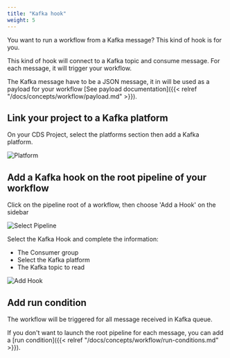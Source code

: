 ```yaml
---
title: "Kafka hook"
weight: 5
---
```


You want to run a workflow from a Kafka message? This kind of hook is for you.

This kind of hook will connect to a Kafka topic and consume message. For each message, it will trigger your workflow.

The Kafka message have to be a JSON message, it in will be used as a payload for your workflow [See payload documentation]({{< relref "/docs/concepts/workflow/payload.md" >}}).

## Link your project to a Kafka platform

On your CDS Project, select the platforms section then add a Kafka platform.

![Platform](/images/workflows.design.hooks.kafka-hook.platform.png)

## Add a Kafka hook on the root pipeline of your workflow

Click on the pipeline root of a workflow, then choose 'Add a Hook' on the sidebar

![Select Pipeline](/images/workflows.design.hooks.kafka-hook.add.png)

Select the Kafka Hook and complete the information:

- The Consumer group
- Select the Kafka platform
- The Kafka topic to read

![Add Hook](/images/workflows.design.hooks.kafka-hook.add.modal.png)

## Add run condition

The workflow will be triggered for all message received in Kafka queue.

If you don't want to launch the root pipeline for each message, you can add a [run condition]({{< relref "/docs/concepts/workflow/run-conditions.md" >}}).
